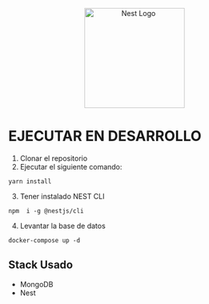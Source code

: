 <p align="center">
  <a href="http://nestjs.com/" target="blank"><img src="https://nestjs.com/img/logo-small.svg" width="200" alt="Nest Logo" /></a>
</p>


# EJECUTAR EN DESARROLLO

1. Clonar el repositorio 
2. Ejecutar el siguiente comando:

```
yarn install
 ```

 3. Tener instalado NEST CLI 

 ```
 npm  i -g @nestjs/cli
 ```

 4. Levantar la base de datos

 ```
 docker-compose up -d
 ```


##  Stack Usado
* MongoDB
* Nest 

